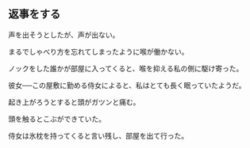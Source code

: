 ## 返事をする

声を出そうとしたが、声が出ない。

まるでしゃべり方を忘れてしまったように喉が働かない。

ノックをした誰かが部屋に入ってくると、喉を抑える私の側に駆け寄った。

彼女──この屋敷に勤める侍女によると、私はとても長く眠っていたようだ。

起き上がろうとすると頭がガツンと痛む。

頭を触るとこぶができていた。

侍女は氷枕を持ってくると言い残し、部屋を出て行った。
